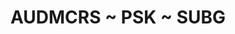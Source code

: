 ---
ee_id_show: '4273'
title: AUDMCRS ~ PSK ~ SUBG
url: audmcrs-psk-subg
live_url:
year: '2015'
venue: Galerie Thaddaeus Ropac
state_country: Pantin
type:
dates:
wwwnews:
wwweblast:
pitch: A great excuse 2 show my wharehouse banger PSK.
ps:
download:
layout: shows
---